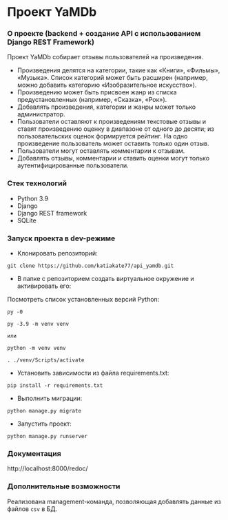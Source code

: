 Проект YaMDb
=================

### О проекте (backend + создание API с использованием Django REST Framework)

Проект YaMDb собирает отзывы пользователей на произведения.
* Произведения делятся на категории, такие как «Книги», «Фильмы», «Музыка». Список категорий может быть расширен (например, можно добавить категорию «Изобразительное искусство»).
* Произведению может быть присвоен жанр из списка предустановленных (например, «Сказка», «Рок»).
* Добавлять произведения, категории и жанры может только администратор.
* Пользователи оставляют к произведениям текстовые отзывы и ставят произведению оценку в диапазоне от одного до десяти; из пользовательских оценок формируется рейтинг. На одно произведение пользователь может оставить только один отзыв.
* Пользователи могут оставлять комментарии к отзывам.
* Добавлять отзывы, комментарии и ставить оценки могут только аутентифицированные пользователи.

### Стек технологий

* Python 3.9
* Django
* Django REST framework
* SQLite

### Запуск проекта в dev-режиме

* Клонировать репозиторий:

```
git clone https://github.com/katiakate77/api_yamdb.git
```

* В папке с репозиторием создать виртуальное окружение и активировать его:

Посмотреть список установленных версий Python:

```
py -0
```

```
py -3.9 -m venv venv

или

python -m venv venv
```

```
. ./venv/Scripts/activate
```

* Установить зависимости из файла requirements.txt:

```
pip install -r requirements.txt
```

* Выполнить миграции:

```
python manage.py migrate
```

* Запустить проект:

```
python manage.py runserver
```

### Документация

http://localhost:8000/redoc/

### Дополнительные возможности

Реализована management-команда, позволяющая добавлять данные из файлов `csv` в БД.
